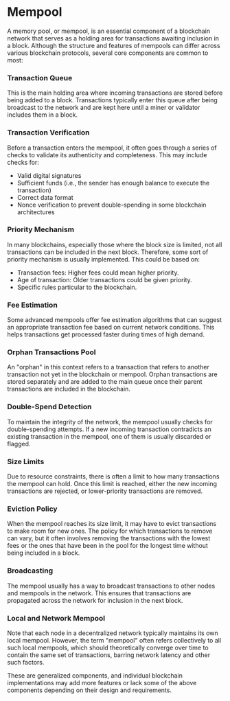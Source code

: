 # Mempool

A memory pool, or mempool, is an essential component of a blockchain network that serves as a holding area for transactions awaiting inclusion in a block. Although the structure and features of mempools can differ across various blockchain protocols, several core components are common to most:

### Transaction Queue

This is the main holding area where incoming transactions are stored before being added to a block. Transactions typically enter this queue after being broadcast to the network and are kept here until a miner or validator includes them in a block.

### Transaction Verification

Before a transaction enters the mempool, it often goes through a series of checks to validate its authenticity and completeness. This may include checks for:
- Valid digital signatures
- Sufficient funds (i.e., the sender has enough balance to execute the transaction)
- Correct data format
- Nonce verification to prevent double-spending in some blockchain architectures

### Priority Mechanism

In many blockchains, especially those where the block size is limited, not all transactions can be included in the next block. Therefore, some sort of priority mechanism is usually implemented. This could be based on:
- Transaction fees: Higher fees could mean higher priority.
- Age of transaction: Older transactions could be given priority.
- Specific rules particular to the blockchain.

### Fee Estimation

Some advanced mempools offer fee estimation algorithms that can suggest an appropriate transaction fee based on current network conditions. This helps transactions get processed faster during times of high demand.

### Orphan Transactions Pool

An "orphan" in this context refers to a transaction that refers to another transaction not yet in the blockchain or mempool. Orphan transactions are stored separately and are added to the main queue once their parent transactions are included in the blockchain.

### Double-Spend Detection

To maintain the integrity of the network, the mempool usually checks for double-spending attempts. If a new incoming transaction contradicts an existing transaction in the mempool, one of them is usually discarded or flagged.

### Size Limits

Due to resource constraints, there is often a limit to how many transactions the mempool can hold. Once this limit is reached, either the new incoming transactions are rejected, or lower-priority transactions are removed.

### Eviction Policy

When the mempool reaches its size limit, it may have to evict transactions to make room for new ones. The policy for which transactions to remove can vary, but it often involves removing the transactions with the lowest fees or the ones that have been in the pool for the longest time without being included in a block.

### Broadcasting

The mempool usually has a way to broadcast transactions to other nodes and mempools in the network. This ensures that transactions are propagated across the network for inclusion in the next block.

### Local and Network Mempool

Note that each node in a decentralized network typically maintains its own local mempool. However, the term "mempool" often refers collectively to all such local mempools, which should theoretically converge over time to contain the same set of transactions, barring network latency and other such factors.

These are generalized components, and individual blockchain implementations may add more features or lack some of the above components depending on their design and requirements.
